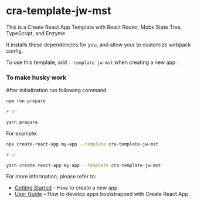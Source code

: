 # cra-template-jw-mst

This is a Create React App Template with React Router, Mobx State Tree, TypeScript, and Enzyme.

It installs these dependencies for you, and allow your to customize webpack config.

To use this template, add `--template jw-mst` when creating a new app.

### To make husky work

After initialization run following command

```sh
npm run prepare

# or

yarn prepare
```

For example:

```sh
npx create-react-app my-app --template cra-template-jw-mst

# or

yarn create react-app my-app --template cra-template-jw-mst
```

For more information, please refer to:

- [Getting Started](https://create-react-app.dev/docs/getting-started) – How to create a new app.
- [User Guide](https://create-react-app.dev) – How to develop apps bootstrapped with Create React App.
